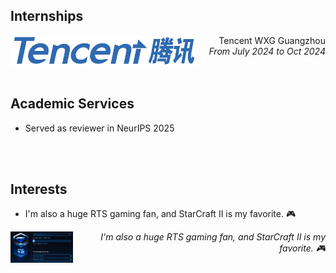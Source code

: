 ## Internships


<div style="text-align: right;">
    <img align="left" src="/static/assets/img/tencent.png" width="300" height="50"/> 
    Tencent WXG Guangzhou 
    <i> From July 2024 to Oct 2024</i>
</div>

<br>
<br>


## Academic Services 
* Served as reviewer in NeurIPS 2025

<br>
<br>

## Interests
- I'm also a huge RTS gaming fan, and StarCraft II is my favorite. 🎮
<div style="text-align: right;">
    <img align="left" src="/static/assets/img/Diamond_League.png" width="100" height="50"/> 
    <i> I'm also a huge RTS gaming fan, and StarCraft II is my favorite. 🎮</i>
</div>





